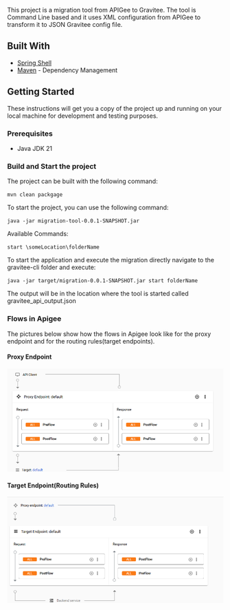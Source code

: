 This project is a migration tool from APIGee to Gravitee.
The tool is Command Line based and it uses XML configuration from APIGee to transform it to JSON Gravitee config file.

## Built With

* [Spring Shell](https://spring.io/projects/spring-shell)
* [Maven](https://maven.apache.org/) - Dependency Management

## Getting Started

These instructions will get you a copy of the project up and running on your local machine for development and testing
purposes.

### Prerequisites

* Java JDK 21

### Build and Start the project

The project can be built with the following command:

```
mvn clean packgage
```

To start the project, you can use the following command:

```
java -jar migration-tool-0.0.1-SNAPSHOT.jar
```

Available Commands:

```
start \someLocation\folderName
```

To start the application and execute the migration directly navigate to the gravitee-cli folder and execute:

```
java -jar target/migration-0.0.1-SNAPSHOT.jar start folderName
```

The output will be in the location where the tool is started called gravitee_api_output.json

### Flows in Apigee

The pictures below show how the flows in Apigee look like for the proxy endpoint and for the routing rules(target endpoints).

#### Proxy Endpoint
![Alt text](images/apigee-flows.png)

#### Target Endpoint(Routing Rules)
![Alt text](images/apigee-target-endpoint.png)

